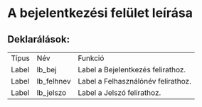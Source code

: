 # A bejelentkezési felület leírása

## Deklarálások:
| | | |
|--|--|---|
|Típus|Név|Funkció|
|Label|lb_bej|Label a Bejelentkezés felirathoz.|
|Label|lb_felhnev|Label a Felhasználónév felirathoz.|
|Label|lb_jelszo|Label a Jelszó felirathoz.|

